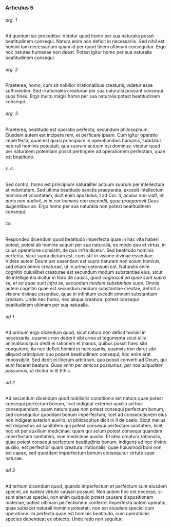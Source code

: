 ### Articulus 5

###### arg. 1
Ad quintum sic proceditur. Videtur quod homo per sua naturalia possit beatitudinem consequi. Natura enim non deficit in necessariis. Sed nihil est homini tam necessarium quam id per quod finem ultimum consequitur. Ergo hoc naturae humanae non deest. Potest igitur homo per sua naturalia beatitudinem consequi.

###### arg. 2
Praeterea, homo, cum sit nobilior irrationalibus creaturis, videtur esse sufficientior. Sed irrationales creaturae per sua naturalia possunt consequi suos fines. Ergo multo magis homo per sua naturalia potest beatitudinem consequi.

###### arg. 3
Praeterea, beatitudo est operatio perfecta, secundum philosophum. Eiusdem autem est incipere rem, et perficere ipsam. Cum igitur operatio imperfecta, quae est quasi principium in operationibus humanis, subdatur naturali hominis potestati, qua suorum actuum est dominus; videtur quod per naturalem potentiam possit pertingere ad operationem perfectam, quae est beatitudo.

###### s. c.
Sed contra, homo est principium naturaliter actuum suorum per intellectum et voluntatem. Sed ultima beatitudo sanctis praeparata, excedit intellectum hominis et voluntatem, dicit enim apostolus, I ad Cor. II, *oculus non vidit, et auris non audivit, et in cor hominis non ascendit, quae praeparavit Deus diligentibus se*. Ergo homo per sua naturalia non potest beatitudinem consequi.

###### co.
Respondeo dicendum quod beatitudo imperfecta quae in hac vita haberi potest, potest ab homine acquiri per sua naturalia, eo modo quo et virtus, in cuius operatione consistit, de quo infra dicetur. Sed beatitudo hominis perfecta, sicut supra dictum est, consistit in visione divinae essentiae. Videre autem Deum per essentiam est supra naturam non solum hominis, sed etiam omnis creaturae, ut in primo ostensum est. Naturalis enim cognitio cuiuslibet creaturae est secundum modum substantiae eius, sicut de intelligentia dicitur in libro de causis, quod *cognoscit ea quae sunt supra se, et ea quae sunt infra se, secundum modum substantiae suae*. Omnis autem cognitio quae est secundum modum substantiae creatae, deficit a visione divinae essentiae, quae in infinitum excedit omnem substantiam creatam. Unde nec homo, nec aliqua creatura, potest consequi beatitudinem ultimam per sua naturalia.

###### ad 1
Ad primum ergo dicendum quod, sicut natura non deficit homini in necessariis, quamvis non dederit sibi arma et tegumenta sicut aliis animalibus quia dedit ei rationem et manus, quibus possit haec sibi conquirere; ita nec deficit homini in necessariis, quamvis non daret sibi aliquod principium quo posset beatitudinem consequi; hoc enim erat impossibile. Sed dedit ei liberum arbitrium, quo possit converti ad Deum, qui eum faceret beatum. *Quae enim per amicos possumus, per nos aliqualiter possumus*, ut dicitur in III Ethic.

###### ad 2
Ad secundum dicendum quod nobilioris conditionis est natura quae potest consequi perfectum bonum, licet indigeat exteriori auxilio ad hoc consequendum, quam natura quae non potest consequi perfectum bonum, sed consequitur quoddam bonum imperfectum, licet ad consecutionem eius non indigeat exteriori auxilio, ut philosophus dicit in II de caelo. Sicut melius est dispositus ad sanitatem qui potest consequi perfectam sanitatem, licet hoc sit per auxilium medicinae; quam qui solum potest consequi quandam imperfectam sanitatem, sine medicinae auxilio. Et ideo creatura rationalis, quae potest consequi perfectum beatitudinis bonum, indigens ad hoc divino auxilio, est perfectior quam creatura irrationalis, quae huiusmodi boni non est capax, sed quoddam imperfectum bonum consequitur virtute suae naturae.

###### ad 3
Ad tertium dicendum quod, quando imperfectum et perfectum sunt eiusdem speciei, ab eadem virtute causari possunt. Non autem hoc est necesse, si sunt alterius speciei, non enim quidquid potest causare dispositionem materiae, potest ultimam perfectionem conferre. Imperfecta autem operatio, quae subiacet naturali hominis potestati, non est eiusdem speciei cum operatione illa perfecta quae est hominis beatitudo, cum operationis species dependeat ex obiecto. Unde ratio non sequitur.

